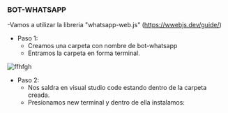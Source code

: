 ### BOT-WHATSAPP

-Vamos a utilizar la libreria "whatsapp-web.js" (https://wwebjs.dev/guide/)

+ Paso 1: 
    * Creamos una carpeta con nombre de bot-whatsapp
    * Entramos la carpeta en forma terminal.

![ffhfgh](https://github.com/MaricarmenCatalinaRaymundoRomero/Bot-Whatsapp/assets/129924045/007677e4-1464-46e8-ba56-505c56f14a4b)


+ Paso 2:
    * Nos saldra en visual studio code estando dentro de la carpeta creada.
    * Presionamos new terminal y dentro de ella instalamos:
    

